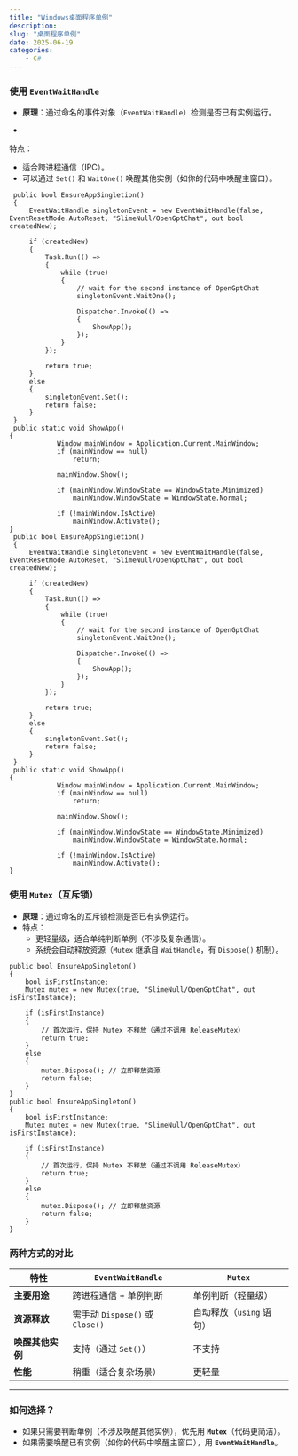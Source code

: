 ```yaml
---
title: "Windows桌面程序单例"
description: 
slug: "桌面程序单例"
date: 2025-06-19
categories:
    - C#
---
```


### 使用 `EventWaitHandle`

- **原理**：通过命名的事件对象（`EventWaitHandle`）检测是否已有实例运行。

- 

  特点：

  - 适合跨进程通信（IPC）。
  - 可以通过 `Set()` 和 `WaitOne()` 唤醒其他实例（如你的代码中唤醒主窗口）。

```
 public bool EnsureAppSingletion()
 {
     EventWaitHandle singletonEvent = new EventWaitHandle(false, EventResetMode.AutoReset, "SlimeNull/OpenGptChat", out bool createdNew);

     if (createdNew)
     {
         Task.Run(() =>
         {
             while (true)
             {
                 // wait for the second instance of OpenGptChat
                 singletonEvent.WaitOne();

                 Dispatcher.Invoke(() =>
                 {
                     ShowApp();
                 });
             }
         });

         return true;
     }
     else
     {
         singletonEvent.Set();
         return false;
     }
 }
 public static void ShowApp()
{
            Window mainWindow = Application.Current.MainWindow;
            if (mainWindow == null)
                return;

            mainWindow.Show();

            if (mainWindow.WindowState == WindowState.Minimized)
                mainWindow.WindowState = WindowState.Normal;

            if (!mainWindow.IsActive)
                mainWindow.Activate();
}
 public bool EnsureAppSingletion()
 {
     EventWaitHandle singletonEvent = new EventWaitHandle(false, EventResetMode.AutoReset, "SlimeNull/OpenGptChat", out bool createdNew);

     if (createdNew)
     {
         Task.Run(() =>
         {
             while (true)
             {
                 // wait for the second instance of OpenGptChat
                 singletonEvent.WaitOne();

                 Dispatcher.Invoke(() =>
                 {
                     ShowApp();
                 });
             }
         });

         return true;
     }
     else
     {
         singletonEvent.Set();
         return false;
     }
 }
 public static void ShowApp()
{
            Window mainWindow = Application.Current.MainWindow;
            if (mainWindow == null)
                return;

            mainWindow.Show();

            if (mainWindow.WindowState == WindowState.Minimized)
                mainWindow.WindowState = WindowState.Normal;

            if (!mainWindow.IsActive)
                mainWindow.Activate();
}
```

### **使用 `Mutex`（互斥锁）**

- **原理**：通过命名的互斥锁检测是否已有实例运行。
- 特点：
  - 更轻量级，适合单纯判断单例（不涉及复杂通信）。
  - 系统会自动释放资源（`Mutex` 继承自 `WaitHandle`，有 `Dispose()` 机制）。

 

```
public bool EnsureAppSingleton()
{
    bool isFirstInstance;
    Mutex mutex = new Mutex(true, "SlimeNull/OpenGptChat", out isFirstInstance);

    if (isFirstInstance)
    {
        // 首次运行，保持 Mutex 不释放（通过不调用 ReleaseMutex）
        return true;
    }
    else
    {
        mutex.Dispose(); // 立即释放资源
        return false;
    }
}
public bool EnsureAppSingleton()
{
    bool isFirstInstance;
    Mutex mutex = new Mutex(true, "SlimeNull/OpenGptChat", out isFirstInstance);

    if (isFirstInstance)
    {
        // 首次运行，保持 Mutex 不释放（通过不调用 ReleaseMutex）
        return true;
    }
    else
    {
        mutex.Dispose(); // 立即释放资源
        return false;
    }
}
```

### **两种方式的对比**

| **特性**         | **`EventWaitHandle`**           | **`Mutex`**              |
| ---------------- | ------------------------------- | ------------------------ |
| **主要用途**     | 跨进程通信 + 单例判断           | 单例判断（轻量级）       |
| **资源释放**     | 需手动 `Dispose()` 或 `Close()` | 自动释放（`using` 语句） |
| **唤醒其他实例** | 支持（通过 `Set()`）            | 不支持                   |
| **性能**         | 稍重（适合复杂场景）            | 更轻量                   |

------

### **如何选择？**

- 如果只需要判断单例（不涉及唤醒其他实例），优先用 **`Mutex`**（代码更简洁）。
- 如果需要唤醒已有实例（如你的代码中唤醒主窗口），用 **`EventWaitHandle`**。
